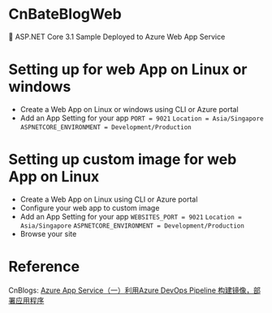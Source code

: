 # CnBateBlogWeb
💖 ASP.NET Core 3.1 Sample Deployed to Azure Web App Service
# Setting up for web App on Linux or windows
- Create a Web App on Linux or windows using CLI or Azure portal
- Add an App Setting for your app
  ```PORT = 9021```
  ```Location = Asia/Singapore```
  ```ASPNETCORE_ENVIRONMENT = Development/Production```
# Setting up custom image for web App on Linux 
- Create a Web App on Linux using CLI or Azure portal
- Configure your web app to custom image 
- Add an App Setting for your app
  ```WEBSITES_PORT = 9021```
  ```Location = Asia/Singapore```
  ```ASPNETCORE_ENVIRONMENT = Development/Production```
- Browse your site 
# Reference
CnBlogs: [Azure App Service（一）利用Azure DevOps Pipeline 构建镜像，部署应用程序](https://www.cnblogs.com/AllenMaster/p/14617627.html)
